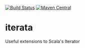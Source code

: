 [![Build Status](https://travis-ci.org/tim-group/iterata.svg)](https://travis-ci.org/tim-group/iterata)
[![Maven Central](https://maven-badges.herokuapp.com/maven-central/com.timgroup/iterata_2.11/badge.svg)](https://maven-badges.herokuapp.com/maven-central/com.timgroup/iterata_2.11)

# iterata
Useful extensions to Scala's Iterator

